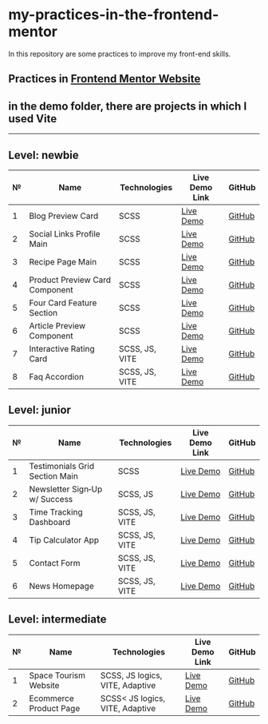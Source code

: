 # my-practices-in-the-frontend-mentor
In this repository are some practices to improve my front-end skills.

Practices in [Frontend Mentor Website](https://www.frontendmentor.io/)
---

## in the demo folder, there are projects in which I used Vite

---

## Level: newbie

| № | Name                              | Technologies    | Live Demo Link | GitHub |
|---|-----------------------------------|----------------|----------------|--------|
| 1 | Blog Preview Card                | SCSS | [Live Demo](https://leccon1.github.io/My-practices-in-the-frontend-mentor/demo/newbie/blog-preview-card-main) | [GitHub](https://github.com/Leccon1/card_blog) |
| 2 | Social Links Profile Main        | SCSS | [Live Demo](https://leccon1.github.io/My-practices-in-the-frontend-mentor/demo/newbie/social-links-profile-main/) | [GitHub](https://github.com/Leccon1/social-link) |
| 3 | Recipe Page Main                 | SCSS | [Live Demo](https://leccon1.github.io/My-practices-in-the-frontend-mentor/demo/newbie/recipe-page-main/) | [GitHub](https://github.com/Leccon1/recipe-page-main) |
| 4 | Product Preview Card Component   | SCSS | [Live Demo](https://leccon1.github.io/My-practices-in-the-frontend-mentor/demo/newbie/product-preview-card-component-main/) | [GitHub](https://github.com/Leccon1/product-preview-card-component-main) |
| 5 | Four Card Feature Section        | SCSS | [Live Demo](https://leccon1.github.io/My-practices-in-the-frontend-mentor/source/newbie/four-card-feature-section-master/) | [GitHub](https://github.com/Leccon1/four-card-feature-section-master) |
| 6 | Article Preview Component        | SCSS | [Live Demo](https://leccon1.github.io/My-practices-in-the-frontend-mentor/demo/newbie/article-preview-component-master/) | [GitHub](https://github.com/Leccon1/article-preview-component-master) |
| 7 | Interactive Rating Card          | SCSS, JS, VITE | [Live Demo](https://leccon1.github.io/My-practices-in-the-frontend-mentor/demo/newbie/interactive-rating-component-main-demo/) | [GitHub](https://github.com/Leccon1/intetactive-raiting-card) |
| 8 | Faq Accordion                    | SCSS, JS, VITE | [Live Demo](https://leccon1.github.io/My-practices-in-the-frontend-mentor/demo/newbie/faq-accordion-main-demo/) | [GitHub](https://github.com/Leccon1/faq-accordion-main) |

## Level: junior

| № | Name                            | Technologies        | Live Demo Link | GitHub |
|---|---------------------------------|-------------------|----------------|--------|
| 1 | Testimonials Grid Section Main  | SCSS | [Live Demo](https://leccon1.github.io/My-practices-in-the-frontend-mentor/demo/junior/testimonials-grid-section-main/) | [GitHub](https://github.com/Leccon1/testimonials-grid-section-main) |
| 2 | Newsletter Sign‑Up w/ Success   | SCSS, JS | [Live Demo](https://leccon1.github.io/My-practices-in-the-frontend-mentor/demo/junior/newsletter-sign-up-with-success-message-main/) | [GitHub](https://github.com/Leccon1/newsletter-sign-up-with-success-message-main) |
| 3 | Time Tracking Dashboard         | SCSS, JS, VITE | [Live Demo](https://leccon1.github.io/My-practices-in-the-frontend-mentor/demo/junior/time-tracking-dashboard-main-demo/) | [GitHub](https://github.com/Leccon1/time-tracking-dashboard-main) |
| 4 | Tip Calculator App              | SCSS, JS, VITE | [Live Demo](https://leccon1.github.io/My-practices-in-the-frontend-mentor/demo/junior/tip-calculator-app-main-demo) | [GitHub](https://github.com/Leccon1/tip-calculator-app-main) |
| 5 | Contact Form                    | SCSS, JS, VITE | [Live Demo](https://leccon1.github.io/My-practices-in-the-frontend-mentor/demo/junior/contact-form-main-demo/) | [GitHub](https://github.com/Leccon1/contact-form-main) |
| 6 | News Homepage                   | SCSS, JS, VITE | [Live Demo](https://leccon1.github.io/My-practices-in-the-frontend-mentor/demo/junior/news-homepage-main-demo/) | [GitHub](https://github.com/Leccon1/news-homepage-main) |

## Level: intermediate

| № | Name                            | Technologies        | Live Demo Link | GitHub |
|---|---------------------------------|-------------------|----------------|--------|
| 1 | Space Tourism Website | SCSS, JS logics, VITE, Adaptive | [Live Demo](https://leccon1.github.io/My-practices-in-the-frontend-mentor/demo/intermediate/space-tourism-website-main-demo/) | [GitHub](https://github.com/Leccon1/space-tourism-website-main) |
| 2 | Ecommerce Product Page | SCSS< JS logics, VITE, Adaptive | [Live Demo](https://leccon1.github.io/My-practices-in-the-frontend-mentor/demo/intermediate/ecommerce-product-page-main-demo/) | [GitHub](https://github.com/Leccon1/ecommerce-product-page-main)



